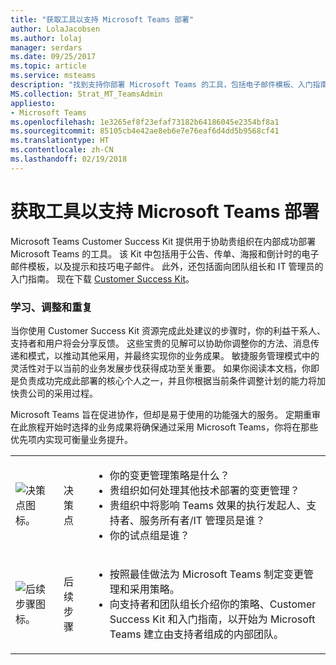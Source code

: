 ```yaml
---
title: "获取工具以支持 Microsoft Teams 部署"
author: LolaJacobsen
ms.author: lolaj
manager: serdars
ms.date: 09/25/2017
ms.topic: article
ms.service: msteams
description: "找到支持你部署 Microsoft Teams 的工具，包括电子邮件模板、入门指南、Customer Success Kit 等。"
MS.collection: Strat_MT_TeamsAdmin
appliesto:
- Microsoft Teams
ms.openlocfilehash: 1e3265ef8f23efaf73182b64186045e2354bf8a1
ms.sourcegitcommit: 85105cb4e42ae8eb6e7e76eaf6d4dd5b9568cf41
ms.translationtype: HT
ms.contentlocale: zh-CN
ms.lasthandoff: 02/19/2018
---
```

<a name="get-tools-to-support-a-rollout-of-microsoft-teams"></a>获取工具以支持 Microsoft Teams 部署
=================================================

Microsoft Teams Customer Success Kit 提供用于协助贵组织在内部成功部署 Microsoft Teams 的工具。 该 Kit 中包括用于公告、传单、海报和倒计时的电子邮件模板，以及提示和技巧电子邮件。 此外，还包括面向团队组长和 IT 管理员的入门指南。 现在下载 [Customer Success Kit](https://go.microsoft.com/fwlink/?linkid=854598)。

### <a name="learn-adjust-and-repeat"></a>学习、调整和重复

当你使用 Customer Success Kit 资源完成此处建议的步骤时，你的利益干系人、支持者和用户将会分享反馈。 这些宝贵的见解可以协助你调整你的方法、消息传递和模式，以推动其他采用，并最终实现你的业务成果。 敏捷服务管理模式中的灵活性对于以当前的业务发展步伐获得成功至关重要。 如果你阅读本文档，你即是负责成功完成此部署的核心个人之一，并且你根据当前条件调整计划的能力将加快贵公司的采用过程。

Microsoft Teams 旨在促进协作，但却是易于使用的功能强大的服务。 定期重审在此旅程开始时选择的业务成果将确保通过采用 Microsoft Teams，你将在那些优先项内实现可衡量业务提升。

||||
|---------|---------|---------|
|![决策点图标。](media/Get_tools_to_support_a_rollout_of_Microsoft_Teams_image1.png)     | 决策点        | <ul><li>你的变更管理策略是什么？</li><li>贵组织如何处理其他技术部署的变更管理？</li><li>贵组织中将影响 Teams 效果的执行发起人、支持者、服务所有者/IT 管理员是谁？</li><li>你的试点组是谁？</li></ul>  |
|![后续步骤图标。](media/Get_tools_to_support_a_rollout_of_Microsoft_Teams_image2.png)     |后续步骤 | <ul><li>按照最佳做法为 Microsoft Teams 制定变更管理和采用策略。</li><li>向支持者和团队组长介绍你的策略、Customer Success Kit 和入门指南，以开始为 Microsoft Teams 建立由支持者组成的内部团队。</li></ul> |

